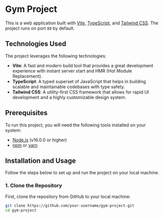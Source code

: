 # Gym Project

This is a web application built with [Vite](https://vitejs.dev/), [TypeScript](https://www.typescriptlang.org/), and [Tailwind CSS](https://tailwindcss.com/). The project runs on port `80` by default.

## Technologies Used

The project leverages the following technologies:

- **Vite**: A fast and modern build tool that provides a great development experience with instant server start and HMR (Hot Module Replacement).
- **TypeScript**: A typed superset of JavaScript that helps in building scalable and maintainable codebases with type safety.
- **Tailwind CSS**: A utility-first CSS framework that allows for rapid UI development and a highly customizable design system.

## Prerequisites

To run this project, you will need the following tools installed on your system:

- [Node.js](https://nodejs.org/) (v16.0.0 or higher)
- [npm](https://www.npmjs.com/) or [yarn](https://yarnpkg.com/)

## Installation and Usage

Follow the steps below to set up and run the project on your local machine.

### 1. Clone the Repository

First, clone the repository from GitHub to your local machine:

```bash
git clone https://github.com/your-username/gym-project.git
cd gym-project
